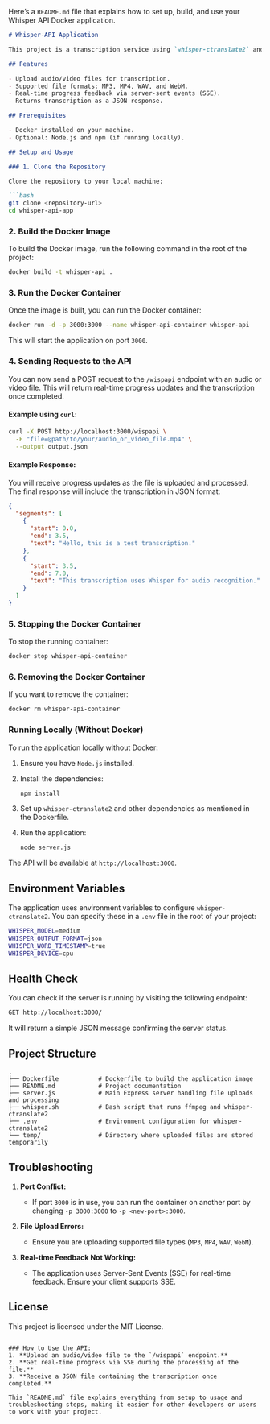 Here’s a `README.md` file that explains how to set up, build, and use your Whisper API Docker application.

```markdown
# Whisper-API Application

This project is a transcription service using `whisper-ctranslate2` and `ffmpeg` to convert audio/video files to text in JSON format. The service accepts file uploads via a REST API, processes them with `whisper-ctranslate2`, and returns the transcription in real-time.

## Features

- Upload audio/video files for transcription.
- Supported file formats: MP3, MP4, WAV, and WebM.
- Real-time progress feedback via server-sent events (SSE).
- Returns transcription as a JSON response.

## Prerequisites

- Docker installed on your machine.
- Optional: Node.js and npm (if running locally).

## Setup and Usage

### 1. Clone the Repository

Clone the repository to your local machine:

```bash
git clone <repository-url>
cd whisper-api-app
```

### 2. Build the Docker Image

To build the Docker image, run the following command in the root of the project:

```bash
docker build -t whisper-api .
```

### 3. Run the Docker Container

Once the image is built, you can run the Docker container:

```bash
docker run -d -p 3000:3000 --name whisper-api-container whisper-api
```

This will start the application on port `3000`.

### 4. Sending Requests to the API

You can now send a POST request to the `/wispapi` endpoint with an audio or video file. This will return real-time progress updates and the transcription once completed.

#### Example using `curl`:

```bash
curl -X POST http://localhost:3000/wispapi \
  -F "file=@path/to/your/audio_or_video_file.mp4" \
  --output output.json
```

#### Example Response:

You will receive progress updates as the file is uploaded and processed. The final response will include the transcription in JSON format:

```json
{
  "segments": [
    {
      "start": 0.0,
      "end": 3.5,
      "text": "Hello, this is a test transcription."
    },
    {
      "start": 3.5,
      "end": 7.0,
      "text": "This transcription uses Whisper for audio recognition."
    }
  ]
}
```

### 5. Stopping the Docker Container

To stop the running container:

```bash
docker stop whisper-api-container
```

### 6. Removing the Docker Container

If you want to remove the container:

```bash
docker rm whisper-api-container
```

### Running Locally (Without Docker)

To run the application locally without Docker:

1. Ensure you have `Node.js` installed.
2. Install the dependencies:

    ```bash
    npm install
    ```

3. Set up `whisper-ctranslate2` and other dependencies as mentioned in the Dockerfile.
4. Run the application:

    ```bash
    node server.js
    ```

The API will be available at `http://localhost:3000`.

## Environment Variables

The application uses environment variables to configure `whisper-ctranslate2`. You can specify these in a `.env` file in the root of your project:

```bash
WHISPER_MODEL=medium
WHISPER_OUTPUT_FORMAT=json
WHISPER_WORD_TIMESTAMP=true
WHISPER_DEVICE=cpu
```

## Health Check

You can check if the server is running by visiting the following endpoint:

```bash
GET http://localhost:3000/
```

It will return a simple JSON message confirming the server status.

## Project Structure

```
.
├── Dockerfile           # Dockerfile to build the application image
├── README.md            # Project documentation
├── server.js            # Main Express server handling file uploads and processing
├── whisper.sh           # Bash script that runs ffmpeg and whisper-ctranslate2
├── .env                 # Environment configuration for whisper-ctranslate2
└── temp/                # Directory where uploaded files are stored temporarily
```

## Troubleshooting

1. **Port Conflict:**
   - If port `3000` is in use, you can run the container on another port by changing `-p 3000:3000` to `-p <new-port>:3000`.

2. **File Upload Errors:**
   - Ensure you are uploading supported file types (`MP3`, `MP4`, `WAV`, `WebM`).

3. **Real-time Feedback Not Working:**
   - The application uses Server-Sent Events (SSE) for real-time feedback. Ensure your client supports SSE.

## License

This project is licensed under the MIT License.
```

### How to Use the API:
1. **Upload an audio/video file to the `/wispapi` endpoint.**
2. **Get real-time progress via SSE during the processing of the file.**
3. **Receive a JSON file containing the transcription once completed.**

This `README.md` file explains everything from setup to usage and troubleshooting steps, making it easier for other developers or users to work with your project.